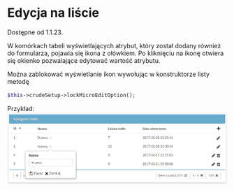 Edycja na liście
===

Dostępne od 1.1.23.

W komórkach tabeli wyświetlających atrybut, który został dodany również do formularza, pojawia się ikona z ołówkiem. Po kliknięciu na ikonę otwiera się okienko pozwalające edytować wartość atrybutu.

Można zablokować wyświetlanie ikon wywołując w konstruktorze listy metodę
```php
$this->crudeSetup->lockMicroEditOption();
```

Przykład:
![/wiki/pl/modules/micro_edit/micro_edit_1.png](/wiki/pl/modules/micro_edit/micro_edit_1.png "Wygląd okienka edycji")
